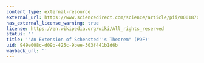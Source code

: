 ```yaml
---
content_type: external-resource
external_url: https://www.sciencedirect.com/science/article/pii/0001870874900310
has_external_license_warning: true
license: https://en.wikipedia.org/wiki/All_rights_reserved
status: ''
title: '"An Extension of Schensted''s Theorem" (PDF)'
uid: 949e008c-d09b-425c-9bee-303f441b1d6b
wayback_url: ''
---
```

